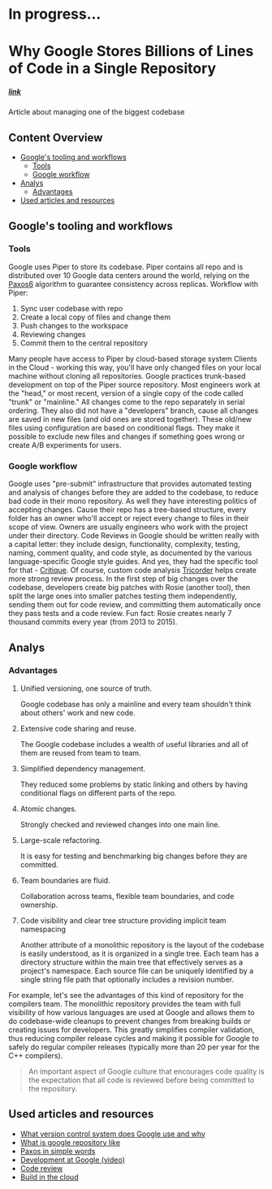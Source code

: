 # In progress...

# Why Google Stores Billions of Lines of Code in a Single Repository
##### [link](https://cacm.acm.org/magazines/2016/7/204032-why-google-stores-billions-of-lines-of-code-in-a-single-repository/fulltext)
Article about managing one of the biggest codebase

## Content Overview
  - [Google's tooling and workflows](#googles-tooling-and-workflows)
    - [Tools](#tools)
    - [Google workflow](#google-workflow)
  - [Analys](#analys)
    - [Advantages](#advantages)
  - [Used articles and resources](#used-articles-and-resources)

## Google's tooling and workflows
### Tools
Google uses Piper to store its codebase. Piper contains all repo and is distributed over 10 Google data centers around the world, relying on the [Paxos6] algorithm to guarantee consistency across replicas. 
Workflow with Piper:
1. Sync user codebase with repo
2. Create a local copy of files and change them
3. Push changes to the workspace
4. Reviewing changes
5. Commit them to the central repository

Many people have access to Piper by cloud-based storage system Clients in the Cloud - working this way, you'll have only changed files on your local machine without cloning all repositories.
Google practices trunk-based development on top of the Piper source repository. 
Most engineers work at the "head," or most recent, version of a single copy of the code called "trunk" or "mainline." All changes come to the repo separately in serial ordering.
They also did not have a "developers" branch, cause all changes are saved in new files (and old ones are stored together). These old/new files using configuration are based on conditional flags. They make it possible to exclude new files and changes if something goes wrong or create A/B experiments for users.

### Google workflow

Google uses "pre-submit" infrastructure that provides automated testing and analysis of changes before they are added to the codebase, to reduce bad code in their mono repository.
As well they have interesting politics of accepting changes. Cause their repo has a tree-based structure, every folder has an owner who'll accept or reject every change to files in their scope of view. Owners are usually engineers who work with the project under their directory.
Code Reviews in Google should be written really with a capital letter: they include design, functionality, complexity, testing, naming, comment quality, and code style, as documented by the various language-specific Google style guides.
And yes, they had the specific tool for that - [Critique].
Of course, custom code analysis [Tricorder] helps create more strong review process.
In the first step of big changes over the codebase, developers create big patches with Rosie (another tool), then split the large ones into smaller patches testing them independently, sending them out for code review, and committing them automatically once they pass tests and a code review.
Fun fact: Rosie creates nearly 7 thousand commits every year (from 2013 to 2015).

## Analys

### Advantages

1. Unified versioning, one source of truth.
   
   Google codebase has only a mainline and every team shouldn't think about others' work and new code.

2. Extensive code sharing and reuse.
   
   The Google codebase includes a wealth of useful libraries and all of them are reused from team to team.

3. Simplified dependency management.
   
   They reduced some problems by static linking and others by having conditional flags on different parts of the repo.

4. Atomic changes.
   
   Strongly checked and reviewed changes into one main line.

5. Large-scale refactoring.
   
   It is easy for testing and benchmarking big changes before they are committed.

6. Team boundaries are fluid.
   
   Collaboration across teams, flexible team boundaries, and code ownership.
   
7. Code visibility and clear tree structure providing implicit team namespacing
   
   Another attribute of a monolithic repository is the layout of the codebase is easily understood, as it is organized in a single tree. Each team has a directory structure within the main tree that effectively serves as a project's namespace. Each source file can be uniquely identified by a single string file path that optionally includes a revision number. 

For example, let's see the advantages of this kind of repository for the compilers team. The monolithic repository provides the team with full visibility of how various languages are used at Google and allows them to do codebase-wide cleanups to prevent changes from breaking builds or creating issues for developers. This greatly simplifies compiler validation, thus reducing compiler release cycles and making it possible for Google to safely do regular compiler releases (typically more than 20 per year for the C++ compilers).

> An important aspect of Google culture that encourages code quality is the expectation that all code is reviewed before being committed to the repository.

## Used articles and resources
 - [What version control system does Google use and why](https://www.quora.com/What-version-control-system-does-Google-use-and-why#:~:text=What%20source%20control%20does%20Google,internally%20developed%20system%20called%20Piper.&text=Google's%20monolithic%20repository%20provides%20a,of%20developers%20around%20the%20world.)
 - [What is google repository like](https://softwareengineering.stackexchange.com/questions/41435/what-is-googles-repository-like)
 - [Paxos in simple words](https://www.researchgate.net/publication/358603298_Understanding_Paxos_and_other_distributed_consensus_algorithms)
 - [Development at Google (video)](https://www.infoq.com/presentations/Development-at-Google/)
 - [Code review](https://abseil.io/resources/swe-book/html/ch09.html#code_review-id00002)
 - [Build in the cloud](https://google-engtools.blogspot.com/2011/08/build-in-cloud-how-build-system-works.html)

[Paxos6]:<https://en.wikipedia.org/wiki/Paxos_(computer_science)>
[Critique]:<https://abseil.io/resources/swe-book/html/ch19.html>
[Tricorder]:<https://static.googleusercontent.com/media/research.google.com/ru//pubs/archive/43322.pdf>
